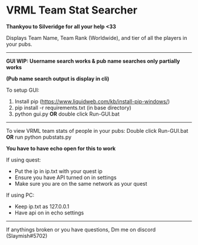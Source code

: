 # VRML Team Stat Searcher

**Thankyou to Silveridge for all your help  <33**

Displays Team Name, Team Rank (Worldwide), and tier of all the players in your pubs.

---------------------

**GUI WIP: Username search works & pub name searches only partially works**

**(Pub name search output is display in cli)**

To setup GUI:
1. Install pip (https://www.liquidweb.com/kb/install-pip-windows/)
2. pip install -r requirements.txt (in base directory)
3. python gui.py **OR** double click Run-GUI.bat

---------------------

To view VRML team stats of people in your pubs:
Double click Run-GUI.bat **OR** run python pubstats.py

**You have to have echo open for this to work**


If using quest:
 - Put the ip in ip.txt with your quest ip
 - Ensure you have API turned on in settings
 - Make sure you are on the same network as your quest

If using PC:
 - Keep ip.txt as 127.0.0.1
 - Have api on in echo settings

---------------------

If anythings broken or you have questions,
Dm me on discord (Slaymish#5702)

